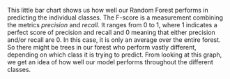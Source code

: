 This little bar chart shows us how well our Random Forest performs in predicting the individual classes. The F-score is a measurement combining the metrics *precision* and *recall*. It ranges from 0 to 1, where 1 indicates a perfect score of precision and recall and 0 meaning that either precision and/or recall are 0. In this case, it is only an average over the entire forest. So there might be trees in our forest who perform vastly different, depending on which class it is trying to predict. From looking at this graph, we get an idea of how well our model performs throughout the different classes.